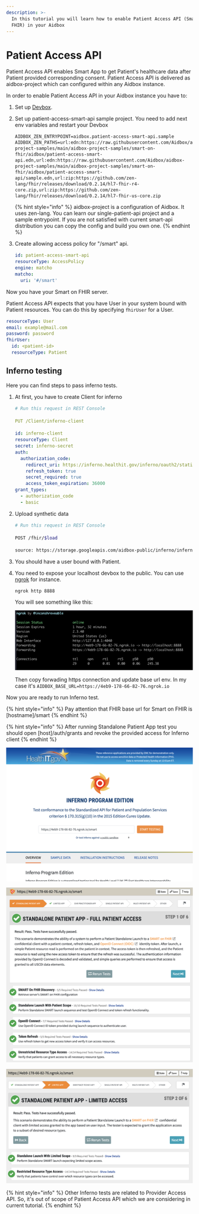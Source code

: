 ```yaml
---
description: >-
  In this tutorial you will learn how to enable Patient Access API (Smart on
  FHIR) in your Aidbox
---
```


# Patient Access API

Patient Access API enables Smart App to get Patient's healthcare data after Patient provided corresponding consent. Patient Access API is delivered as aidbox-project which can configured within any Aidbox instance.

In order to enable Patient Access API in your Aidbox instance you have to:

1. Set up [Devbox](../getting-started/installation/setup-aidbox.dev.md).
2.  Set up patient-access-smart-api sample project. You need to add next env variables and restart your Devbox

    ```
    AIDBOX_ZEN_ENTRYPOINT=aidbox.patient-access-smart-api.sample
    AIDBOX_ZEN_PATHS=url:edn:https://raw.githubusercontent.com/Aidbox/aidbox-project-samples/main/aidbox-project-samples/smart-on-fhir/aidbox/patient-access-smart-api.edn,url:edn:https://raw.githubusercontent.com/Aidbox/aidbox-project-samples/main/aidbox-project-samples/smart-on-fhir/aidbox/patient-access-smart-api/sample.edn,url:zip:https://github.com/zen-lang/fhir/releases/download/0.2.14/hl7-fhir-r4-core.zip,url:zip:https://github.com/zen-lang/fhir/releases/download/0.2.14/hl7-fhir-us-core.zip
    ```

    {% hint style="info" %}
    aidbox-project is a configuration of Aidbox. It uses zen-lang. You can learn our single-patient-api project and a sample entrypoint. If you are not satisfied with current smart-api distribution you can copy the config and build you own one.
    {% endhint %}
3.  Create allowing access policy for "/smart" api.

    ```yaml
    id: patient-access-smart-api
    resourceType: AccessPolicy
    engine: matcho
    matcho:
      uri: '#/smart'
    ```

Now you have your Smart on FHIR server.

Patient Access API expects that you have User in your system bound with Patient resources. You can do this by specifying `fhirUser` for a User.

```yaml
resourceType: User
email: example@mail.com
password: password
fhirUser:
  id: <patient-id>
  resourceType: Patient
```

## Inferno testing

Here you can find steps to pass inferno tests.

1.  At first, you have to create Client for inferno

    ```yaml
    # Run this request in REST Console

    PUT /Client/inferno-client

    id: inferno-client
    resourceType: Client
    secret: inferno-secret
    auth:
      authorization_code:
        redirect_uri: https://inferno.healthit.gov/inferno/oauth2/static/redirect
        refresh_token: true
        secret_required: true
        access_token_expiration: 36000
    grant_types:
      - authorization_code
      - basic
    ```
2.  Upload synthetic data

    ```bash
    # Run this request in REST Console

    POST /fhir/$load

    source: https://storage.googleapis.com/aidbox-public/inferno/inferno-community-fixtures.ndjson.gz
    ```
3. You should have a user bound with Patient.
4.  You need to expose your localhost devbox to the public. You can use [ngrok](https://ngrok.com) for instance.

    ```
    ngrok http 8888
    ```

    You will see something like this:

    ![](<../.gitbook/assets/image (93) (1).png>)

    Then copy forwading https connection and update base url env. In my case it's `AIDBOX_BASE_URL=https://4eb9-178-66-82-76.ngrok.io`

Now you are ready to run Inferno test.

{% hint style="info" %}
Pay attention that FHIR base url for Smart on FHIR is \[hostname]/smart
{% endhint %}

{% hint style="info" %}
After running Standalone Patient App test you should open \[host]/auth/grants and revoke the provided access for Inferno client
{% endhint %}

![Inferno starting page](<../.gitbook/assets/Screenshot 2021-10-18 at 12.24.59.png>)

![Standalone Patient App test](<../.gitbook/assets/Screenshot 2021-10-18 at 12.22.20.png>)

![Limited App test](<../.gitbook/assets/Screenshot 2021-10-18 at 12.22.06.png>)

{% hint style="info" %}
Other Inferno tests are related to Provider Access API. So, it's out of scope of Patient Access API which we are considering in current tutorial.
{% endhint %}
